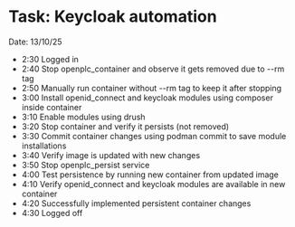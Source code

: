# Task: Keycloak automation

Date: 13/10/25

- 2:30 Logged in
- 2:40 Stop openplc_container and observe it gets removed due to --rm tag
- 2:50 Manually run container without --rm tag to keep it after stopping
- 3:00 Install openid_connect and keycloak modules using composer inside container
- 3:10 Enable modules using drush
- 3:20 Stop container and verify it persists (not removed)
- 3:30 Commit container changes using podman commit to save module installations
- 3:40 Verify image is updated with new changes
- 3:50 Stop openplc_persist service
- 4:00 Test persistence by running new container from updated image
- 4:10 Verify openid_connect and keycloak modules are available in new container
- 4:20 Successfully implemented persistent container changes
- 4:30 Logged off
